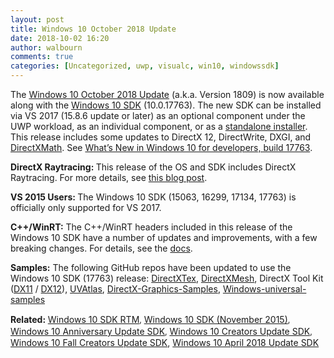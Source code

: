 ```yaml
---
layout: post
title: Windows 10 October 2018 Update
date: 2018-10-02 16:20
author: walbourn
comments: true
categories: [Uncategorized, uwp, visualc, win10, windowssdk]
---
```

The <a href="https://blogs.windows.com/windowsexperience/2018/10/02/how-to-get-the-windows-10-october-2018-update/">Windows 10 October 2018 Update</a> (a.k.a. Version 1809) is now available along with the <a href="https://blogs.windows.com/buildingapps/2018/10/02/start-developing-on-windows-10-october-2018-update-today">Windows 10 SDK</a> (10.0.17763). The new SDK can be installed via VS 2017 (15.8.6 update or later) as an optional component under the UWP workload, as an individual component, or as a <a href="https://developer.microsoft.com/en-US/windows/downloads/windows-10-sdk">standalone installer</a>. This release includes some updates to DirectX 12, DirectWrite, DXGI, and <a href="https://blogs.msdn.microsoft.com/chuckw/2018/10/02/directxmath-3-13/">DirectXMath</a>. See <a href="https://docs.microsoft.com/en-us/windows/uwp/whats-new/windows-10-build-17763">What’s New in Windows 10 for developers, build 17763</a>.

<strong>DirectX Raytracing: </strong>This release of the OS and SDK includes DirectX Raytracing. For more details, see <a href="https://blogs.msdn.microsoft.com/directx/2018/10/02/directx-raytracing-and-the-windows-10-october-2018-update/">this blog post</a>.

<b>VS 2015 Users: </b>The Windows 10 SDK (15063, 16299, 17134, 17763) is officially only supported for VS 2017.

<strong>C++/WinRT:</strong> The C++/WinRT headers included in this release of the Windows 10 SDK have a number of updates and improvements, with a few breaking changes. For details, see the <a href="https://docs.microsoft.com/en-us/windows/uwp/cpp-and-winrt-apis/news">docs</a>.

<strong>Samples:</strong> The following GitHub repos have been updated to use the Windows 10 SDK (17763) release: <a href="https://github.com/Microsoft/DirectXTex/releases">DirectXTex</a>, <a href="https://github.com/Microsoft/DirectXMesh/releases">DirectXMesh</a>, DirectX Tool Kit (<a href="https://github.com/Microsoft/DirectXTK/releases">DX11</a> / <a href="https://github.com/Microsoft/DirectXTK12/releases">DX12</a>), <a href="https://github.com/Microsoft/UVAtlas/releases">UVAtlas</a>, <a href="https://github.com/Microsoft/DirectX-Graphics-Samples/releases/tag/v10.0.17763.0">DirectX-Graphics-Samples</a>, <a href="https://github.com/Microsoft/Windows-universal-samples">Windows-universal-samples</a>

<b>Related:</b><span style="float: none;background-color: transparent;color: #333333;font-family: 'Segoe UI',Tahoma,Arial,'Helvetica Neue',Helvetica,Sans-Serif;font-size: 14px;font-style: normal;font-variant: normal;font-weight: 400;letter-spacing: normal;text-align: left;text-decoration: none;text-indent: 0px"> </span><a href="https://blogs.msdn.microsoft.com/chuckw/2015/07/30/windows-10-sdk-rtm/">Windows 10 SDK RTM</a><span style="float: none;background-color: transparent;color: #333333;font-family: 'Segoe UI',Tahoma,Arial,'Helvetica Neue',Helvetica,Sans-Serif;font-size: 14px;font-style: normal;font-variant: normal;font-weight: 400;letter-spacing: normal;text-align: left;text-decoration: none;text-indent: 0px">, </span><a href="https://blogs.msdn.microsoft.com/chuckw/2015/11/30/windows-10-sdk-november-2015/">Windows 10 SDK (November 2015)</a><span style="float: none;background-color: transparent;color: #333333;font-family: 'Segoe UI',Tahoma,Arial,'Helvetica Neue',Helvetica,Sans-Serif;font-size: 14px;font-style: normal;font-variant: normal;font-weight: 400;letter-spacing: normal;text-align: left;text-decoration: none;text-indent: 0px">, </span><a href="https://blogs.msdn.microsoft.com/chuckw/2016/08/02/windows-10-anniversary-update-sdk/">Windows 10 Anniversary Update SDK</a><span style="float: none;background-color: transparent;color: #333333;font-family: 'Segoe UI',Tahoma,Arial,'Helvetica Neue',Helvetica,Sans-Serif;font-size: 14px;font-style: normal;font-variant: normal;font-weight: 400;letter-spacing: normal;text-align: left;text-decoration: none;text-indent: 0px">, </span><a href="https://blogs.msdn.microsoft.com/chuckw/2017/04/06/windows-10-creators-update-sdk/">Windows 10 Creators Update SDK</a><span style="float: none;background-color: transparent;color: #333333;font-family: 'Segoe UI',Tahoma,Arial,'Helvetica Neue',Helvetica,Sans-Serif;font-size: 14px;font-style: normal;font-variant: normal;font-weight: 400;letter-spacing: normal;text-align: left;text-decoration: none;text-indent: 0px">, </span><a href="https://blogs.msdn.microsoft.com/chuckw/2017/10/11/windows-10-fall-creators-update-sdk/">Windows 10 Fall Creators Update SDK</a>, <a href="https://blogs.msdn.microsoft.com/chuckw/2018/05/02/windows-10-april-2018-update-sdk/">Windows 10 April 2018 Update SDK</a>
